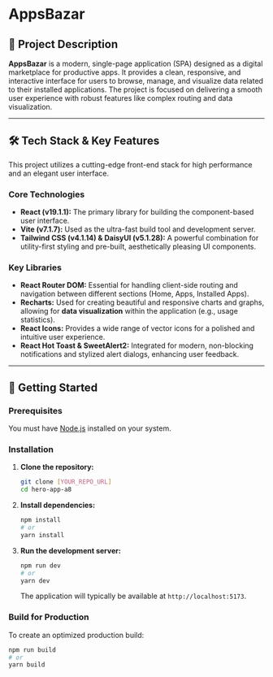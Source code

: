 # AppsBazar

## 🛒 Project Description

**AppsBazar** is a modern, single-page application (SPA) designed as a digital marketplace for productive apps. It provides a clean, responsive, and interactive interface for users to browse, manage, and visualize data related to their installed applications. The project is focused on delivering a smooth user experience with robust features like complex routing and data visualization.

---

## 🛠️ Tech Stack & Key Features

This project utilizes a cutting-edge front-end stack for high performance and an elegant user interface.

### Core Technologies

- **React (v19.1.1):** The primary library for building the component-based user interface.
- **Vite (v7.1.7):** Used as the ultra-fast build tool and development server.
- **Tailwind CSS (v4.1.14) & DaisyUI (v5.1.28):** A powerful combination for utility-first styling and pre-built, aesthetically pleasing UI components.

### Key Libraries

- **React Router DOM:** Essential for handling client-side routing and navigation between different sections (Home, Apps, Installed Apps).
- **Recharts:** Used for creating beautiful and responsive charts and graphs, allowing for **data visualization** within the application (e.g., usage statistics).
- **React Icons:** Provides a wide range of vector icons for a polished and intuitive user experience.
- **React Hot Toast & SweetAlert2:** Integrated for modern, non-blocking notifications and stylized alert dialogs, enhancing user feedback.

---

## 🚀 Getting Started

### Prerequisites

You must have [Node.js](https://nodejs.org/en) installed on your system.

### Installation

1.  **Clone the repository:**

    ```bash
    git clone [YOUR_REPO_URL]
    cd hero-app-a8
    ```

2.  **Install dependencies:**

    ```bash
    npm install
    # or
    yarn install
    ```

3.  **Run the development server:**
    ```bash
    npm run dev
    # or
    yarn dev
    ```
    The application will typically be available at `http://localhost:5173`.

### Build for Production

To create an optimized production build:

```bash
npm run build
# or
yarn build
```
